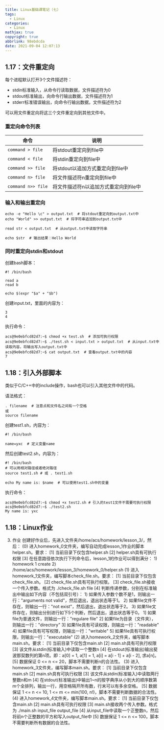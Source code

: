```yaml
---
title: Linux基础课笔记（七）
tags:
  - Linux
categories:
  - Linux
mathjax: true
copyright: true
abbrlink: 98ebdcda
date: 2021-09-04 12:07:13
---
```


## 1.17：文件重定向

每个进程默认打开3个文件描述符：

<!--more-->

- stdin标准输入，从命令行读取数据，文件描述符为0
- stdout标准输出，向命令行输出数据，文件描述符为1
- stderr标准错误输出，向命令行输出数据，文件描述符为2

可以用文件重定向将这三个文件重定向到其他文件中。

### 重定向命令列表

|  命令    |  说明    |
| ---- | ---- |
|   `command > file`   |   将stdout重定向到file中   |
|   `command < file`   |   将stdin重定向到file中   |
|   `command >> file`   |  将stdout以追加方式重定向到file中    |
|   `command n> file`   |  将文件描述符n重定向到file中    |
|   `command n>> file`   | 将文件描述符n以追加方式重定向到file中     |

### 输入和输出重定向

```shell
echo -e "Hello \c" > output.txt  # 将stdout重定向到output.txt中
echo "World" >> output.txt  # 将字符串追加到output.txt中

read str < output.txt  # 从output.txt中读取字符串

echo $str  # 输出结果：Hello World
```

### 同时重定向stdin和stdout

创建bash脚本：

```shell
#! /bin/bash

read a
read b

echo $(expr "$a" + "$b")
```

创建input.txt，里面的内容为：

```shell
3
4
```

执行命令：

```shell
acs@9e0ebfcd82d7:~$ chmod +x test.sh  # 添加可执行权限
acs@9e0ebfcd82d7:~$ ./test.sh < input.txt > output.txt  # 从input.txt中读取内容，将输出写入output.txt中
acs@9e0ebfcd82d7:~$ cat output.txt  # 查看output.txt中的内容
7
```

## 1.18：引入外部脚本

类似于C/C++中的include操作，bash也可以引入其他文件中的代码。

语法格式：

```shell
. filename  # 注意点和文件名之间有一个空格
或
source filename
```

创建test1.sh，内容为：

```shell
#! /bin/bash

name=yxc  # 定义变量name
```

然后创建test2.sh，内容为：

```shell
#! /bin/bash
# 可以用相对路径或者绝对路径
source test1.sh # 或 . test1.sh

echo My name is: $name  # 可以使用test1.sh中的变量
```

执行命令：

```shell
acs@9e0ebfcd82d7:~$ chmod +x test2.sh # 引入的test1文件不需要可执行权限
acs@9e0ebfcd82d7:~$ ./test2.sh 
My name is: yxc
```

## 1.18：Linux作业

3. 作业
    创建好作业后，先进入文件夹/home/acs/homework/lesson_3/，然后：
    (0) 进入homework_0文件夹，编写自动完成lesson_1作业的脚本helper.sh。要求：
        [1] 当前目录下仅包含helper.sh
        [2] helper.sh具有可执行权限
        [3] 在任意路径依次执行下列命令后，lesson_1的作业可以得到满分：
            1) homework 1 create
            2) /home/acs/homework/lesson_3/homework_0/helper.sh
    (1) 进入homework_1文件夹，编写脚本check_file.sh。要求：
        [1] 当前目录下仅包含check_file.sh。
        [2] check_file.sh具有可执行权限。
        [3] check_file.sh接收一个传入参数。格式为 ./check_file.sh file
        [4] 判断传递参数，分别在标准输出中输出如下内容（不包括双引号）：
            1) 如果传入参数个数不是1，则输出一行："arguments not valid"，然后退出，退出状态等于1。
            2) 如果file文件不存在，则输出一行："not exist"，然后退出，退出状态等于2。
            3) 如果file文件存在，则输出分别进行如下5个判断，然后退出，退出状态等于0。
                1] 如果file为普通文件，则输出一行："regulare file"
                2] 如果file为目录（文件夹），则输出一行："directory"
                3] 如果file具有可读权限，则输出一行："readable"
                4] 如果file具有可写权限，则输出一行："writable"
                5] 如果file具有可执行权限，则输出一行："executable"
    (2) 进入homework_2文件夹，编写脚本main.sh。要求：
        [1] 当前目录下仅包含main.sh
        [2] main.sh具有可执行权限
        [3] 该文件从stdin(标准输入)中读取一个整数n
        [4] 在stdout(标准输出)输出斐波那契数列的第n项。即：a[0] = 1, a[1] = 1, a[i] = a[i - 1] + a[i - 2], 求a[n]。
        [5] 数据保证 0 <= n <= 20，脚本不需要判断n的合法性。
    (3) 进入homework_3文件夹，编写脚本main.sh。要求：
        [1] 当前目录下仅包含main.sh
        [2] main.sh具有可执行权限
        [3] 该文件从stdin(标准输入)中读取两行整数n和m
        [4] 在stdout(标准输出)中输出1~n的按字典序从小到大的顺序数第m个全排列，输出一行，用空格隔开所有数，行末可以有多余空格。
        [5] 数据保证 1 <= n <= 10, 1 <= m <= min(100, n!)，脚本不需要判断数据的合法性。
    (4) 进入homework_4文件夹，编写脚本main.sh。要求：
        [1] 当前目录下仅包含main.sh
        [2] main.sh具有可执行权限
        [3] main.sh接收两个传入参数。格式为 ./main.sh input_file output_file
        [4] 从input_file中读取一个正整数n，然后将前n个正整数的平方和写入output_file中
        [5] 数据保证 1 <= n <= 100，脚本不需要判断所有数据的合法性。